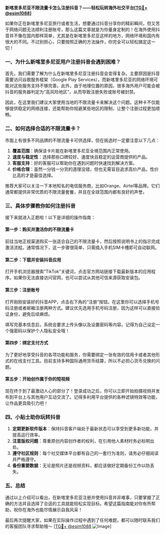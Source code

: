 **新喀里多尼亚不限流量卡怎么注册抖音？——轻松玩转海外社交平台[[TG💪+ @esim1088](https://t.me/s/esim1088)]**

如果你正在新喀里多尼亚旅行或者生活，想要通过抖音分享你的精彩瞬间，但又苦于网络问题无法顺利注册账号，那么这篇文章就是为你量身定制的！在海外使用抖音并不像在国内那样简单，尤其是在新喀里多尼亚这样的地方，网络环境和国内有很大的不同。不过别担心，只要按照正确的方法操作，你完全可以轻松搞定这一切！

### 一、为什么新喀里多尼亚用户注册抖音会遇到困难？

首先，我们需要了解为什么在新喀里多尼亚注册抖音会变得复杂。主要原因是抖音需要访问谷歌服务框架（Google Play Services），而新喀里多尼亚的网络环境可能对这些服务支持不够完善。此外，由于地理位置的原因，很多海外用户可能会被抖音的服务器判定为“高风险地区”，从而导致注册失败或账号被封禁。

因此，在这里我们建议大家使用当地的不限流量卡来解决这个问题。这种卡不仅能够提供稳定的网络连接，还能帮助你规避某些地区的限制，让整个注册过程更加顺畅。

### 二、如何选择合适的不限流量卡？

市面上有很多不同品牌的不限流量卡可供选择，但在挑选时一定要注意以下几点：

1. **覆盖范围**：确保该卡片能在新喀里多尼亚全境范围内正常使用。
2. **速度与稳定性**：选择那些口碑较好、速度快且稳定的运营商提供的产品。
3. **客服支持**：好的客服可以帮助你在遇到问题时快速找到解决方案。
4. **价格合理**：虽然一分钱一分货的道理没错，但也无需盲目追求高价产品，性价比高的才是最佳选择。

推荐大家可以关注一下本地知名的电信服务商，比如Orange、Airtel等品牌。它们通常都提供非常优质的不限流量套餐，并且在全球范围内都有良好的声誉。

### 三、具体步骤教你如何注册抖音

接下来就进入正题啦！以下是详细的操作指南：

#### 第一步：购买并激活你的不限流量卡
前往当地正规渠道购买一张适合自己的不限流量卡，然后按照说明书上的指示完成激活流程。通常情况下，这一步骤很简单，只需插入手机SIM卡槽即可自动联网。

#### 第二步：下载并安装抖音应用
打开手机浏览器搜索“TikTok”关键词，点击官方网站链接下载最新版本的应用程序。如果你无法直接访问官网，也可以尝试从其他可信来源获取安装包。

#### 第三步：注册账号
打开刚刚安装好的抖音APP，点击右下角的“注册”按钮。在这里你可以选择手机号码注册或者邮箱注册两种方式。建议优先选用手机号码注册，因为这样可以直接验证身份，避免后续麻烦。

填写完基本信息后，系统会要求上传头像以及设置密码等内容。记得为自己设定一个强密码以保护个人隐私安全哦！

#### 第四步：绑定支付方式
为了更好地享受抖音的各项功能和服务，你需要绑定一张有效的信用卡或者其他形式的在线支付工具。目前支持多种国际通用货币结算，所以不必担心货币兑换的问题。

#### 第五步：开始创作属于你的短视频
现在终于到了最激动人心的部分了！登录成功之后，你可以立即开始拍摄视频并发布到平台上与其他用户互动交流了。记得多利用平台提供的各种滤镜特效等功能，让作品更具吸引力吧！

### 四、小贴士助你玩转抖音

1. **定期更新软件版本**：保持抖音客户端处于最新状态可以享受到更多新功能，并提高运行效率。
2. **注意版权问题**：尊重原创内容创作者的权利，在引用他人素材时务必标明出处。
3. **遵守社区规则**：每个社交媒体平台都有自己的一套行为准则，请务必仔细阅读并严格遵守。
4. **备份重要数据**：无论是照片还是视频资料，都应该做好定期备份工作以防丢失。

### 五、总结

通过以上介绍可以看出，在新喀里多尼亚注册并使用抖音并非难事，只要掌握了正确的方法并且选择了合适的工具就能轻松实现目标。希望这篇指南能对你有所帮助，祝你在海外也能尽情展示自我风采！

最后再次提醒大家，如果在实际操作过程中遇到了任何难题，都可以随时联系我们的客服团队寻求帮助哦～ [[TG💪+ @esim1088](https://t.me/s/esim1088) ![Image](https://i.postimg.cc/4NQfJmqS/Snipaste-2025-05-13-00-14-12.png)]